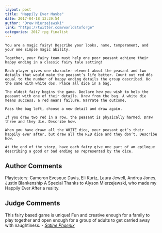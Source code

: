 ```yaml
---
layout: post
title: "Happily Ever Maybe"
date: 2017-04-18 12:39:54
author: "Drew Mierzejewski"
link: "https://twitter.com/worldstoforge"
categories: 2017 rpg finalist
---
```

```
You are a magic fairy! Describe your looks, name, temperament, and your one simple magic ability. 

Together, your fairy team must help one poor peasant achieve their happy ending in a classic fairy tale setting!

Each player gives one character element about the peasant and two details that would make the peasant’s life better. Count out red d6s equal to the number of happy ending details the group described. Do the same with white d6s. Place all dice in a bag. 

The oldest fairy begins the game. Declare how you wish to help the peasant with one of their details. Draw from the bag. A white die means success; a red means failure. Narrate the outcome. 

Pass the bag left, choose a new detail and draw again.

If you draw two red in a row, the peasant is physically harmed. Draw three and they die. Describe how.

When you have drawn all the WHITE dice, your peasant get’s their happily ever after, but draw all the RED dice and they don’t. Describe how.  

At the end of the story, have each fairy give one part of an epilogue describing a good or bad ending as represented by the dice. 
```
## Author Comments 

Playtesters: Cameron Evesque Davis, Eli Kurtz, Laura Jewell, Andrea Jones, Justin Blankenship 
A Special Thanks to Alyson Mierzejewski, who made my Happily Ever After a reality. 

## Judge Comments

This fairy based game is unique! Fun and creative enough for a family to play together and open enough for a group of adults to get carried away with naughtiness. - [*Satine Phoenix*]({{site.baseurl}}/judges)
